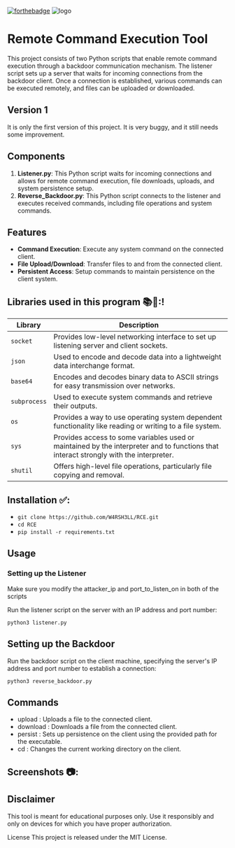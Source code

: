 [![forthebadge](https://forthebadge.com/images/badges/made-with-python.svg)](https://forthebadge.com)
![logo](https://github.com/W4RSH3LL/RCE/assets/129652925/317c7ae4-86cd-4ccb-a46f-7617574d9e27)

# Remote Command Execution Tool

This project consists of two Python scripts that enable remote command execution through a backdoor communication mechanism. The listener script sets up a server that waits for incoming connections from the backdoor client. Once a connection is established, various commands can be executed remotely, and files can be uploaded or downloaded.

## Version 1

It is only the first version of this project. It is very buggy, and it still needs some improvement.

## Components

1. **Listener.py**: This Python script waits for incoming connections and allows for remote command execution, file downloads, uploads, and system persistence setup.
2. **Reverse_Backdoor.py**: This Python script connects to the listener and executes received commands, including file operations and system commands.

## Features

- **Command Execution**: Execute any system command on the connected client.
- **File Upload/Download**: Transfer files to and from the connected client.
- **Persistent Access**: Setup commands to maintain persistence on the client system.

## Libraries used in this program 📚📗:!

| Library     | Description                                                                          |
|-------------|--------------------------------------------------------------------------------------|
| `socket`    | Provides low-level networking interface to set up listening server and client sockets. |
| `json`      | Used to encode and decode data into a lightweight data interchange format.            |
| `base64`    | Encodes and decodes binary data to ASCII strings for easy transmission over networks. |
| `subprocess`| Used to execute system commands and retrieve their outputs.                          |
| `os`        | Provides a way to use operating system dependent functionality like reading or writing to a file system. |
| `sys`       | Provides access to some variables used or maintained by the interpreter and to functions that interact strongly with the interpreter. |
| `shutil`    | Offers high-level file operations, particularly file copying and removal.             |

## Installation ✅:
- `git clone https://github.com/W4RSH3LL/RCE.git`
- `cd RCE`
- `pip install -r requirements.txt`

## Usage

### Setting up the Listener

Make sure you modify the attacker_ip and port_to_listen_on in both of the scripts

Run the listener script on the server with an IP address and port number:

```
python3 listener.py
```

## Setting up the Backdoor

Run the backdoor script on the client machine, specifying the server's IP address and port number to establish a connection:

```
python3 reverse_backdoor.py
```

## Commands
- upload <path>: Uploads a file to the connected client.
- download <path>: Downloads a file from the connected client.
- persist <path>: Sets up persistence on the client using the provided path for the executable.
- cd <directory>: Changes the current working directory on the client.

## Screenshots 📷:


## Disclaimer
This tool is meant for educational purposes only. Use it responsibly and only on devices for which you have proper authorization.

License
This project is released under the MIT License.
